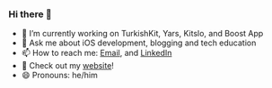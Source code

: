 ### Hi there 👋

- 🔭 I’m currently working on TurkishKit, Yars, Kitslo, and Boost App
- 💬 Ask me about iOS development, blogging and tech education
- 📫 How to reach me: [Email](mailto:contact.canbalkaya@gmail.com), and [LinkedIn](https://www.linkedin.com/in/canbalkaya/)
- 📡 Check out my [website](https://www.canbalkaya.com)!
- 😄 Pronouns: he/him
